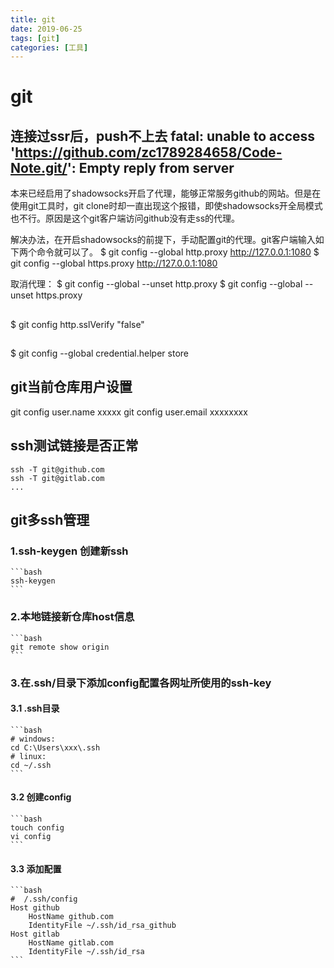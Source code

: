 ```yaml
---
title: git
date: 2019-06-25
tags: [git]
categories: [工具]
---
```


# git

## 连接过ssr后，push不上去  fatal: unable to access 'https://github.com/zc1789284658/Code-Note.git/': Empty reply from server

本来已经启用了shadowsocks开启了代理，能够正常服务github的网站。但是在使用git工具时，git clone时却一直出现这个报错，即使shadowsocks开全局模式也不行。原因是这个git客户端访问github没有走ss的代理。

解决办法，在开启shadowsocks的前提下，手动配置git的代理。git客户端输入如下两个命令就可以了。
$ git config --global http.proxy http://127.0.0.1:1080
$ git config --global https.proxy http://127.0.0.1:1080


取消代理：
$ git config --global --unset http.proxy 
$ git config --global --unset https.proxy 

## 
$ git config http.sslVerify "false"

## 
$ git config --global credential.helper store

## git当前仓库用户设置

git config user.name  xxxxx
git config user.email xxxxxxxx

## ssh测试链接是否正常

    ssh -T git@github.com
    ssh -T git@gitlab.com
    ...

## git多ssh管理

### 1.ssh-keygen 创建新ssh
    ```bash
    ssh-keygen
    ```

### 2.本地链接新仓库host信息
    ```bash
    git remote show origin
    ```

### 3.在.ssh/目录下添加config配置各网址所使用的ssh-key

#### 3.1 .ssh目录
    ```bash
    # windows:
    cd C:\Users\xxx\.ssh
    # linux:
    cd ~/.ssh
    ```

#### 3.2 创建config
    ```bash
    touch config
    vi config
    ```

#### 3.3 添加配置
    ```bash
    #  /.ssh/config
    Host github
        HostName github.com
        IdentityFile ~/.ssh/id_rsa_github
    Host gitlab
        HostName gitlab.com
        IdentityFile ~/.ssh/id_rsa
    ```